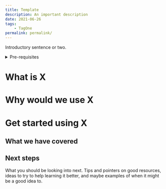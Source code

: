 ```yaml
---
title: Template
description: An important description
date: 2021-06-26
tags:
    - TagOne
permalink: permalink/
---
```


<p class="lead">Introductory sentence or two.</p>

<details>
    <summary>Pre-requisites</summary>
    <section>
      <p>Some requirements here.</p>
      <p>Can be multiple lines.</p>
    </section>
</details>

# What is X

# Why would we use X

# Get started using X

## What we have covered

## Next steps

What you should be looking into next. Tips and pointers on good resources, ideas to try to help learning it better, and maybe examples of when it might be a good idea to.